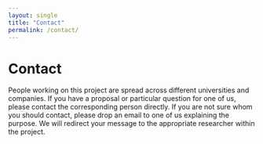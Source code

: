 ```yaml
---
layout: single
title: "Contact"
permalink: /contact/
---
```


<h1>Contact</h1>
<p>People working on this project are spread across different universities and companies. If you have a proposal or particular question for one of us, please contact the corresponding person directly. If you are not sure whom you should contact, please drop an email to one of us explaining the purpose. We will redirect your message to the appropriate researcher within the project.</p>
